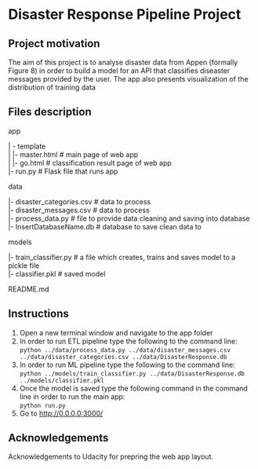 # Disaster Response Pipeline Project

## Project motivation

The aim of this project is to analyse disaster data from Appen (formally Figure 8) in order to build a model for an API that classifies diseaster messages provided by the user. The app also presents visualization of the distribution of training data

## Files description

app
  
| - template  
| |- master.html  # main page of web app  
| |- go.html  # classification result page of web app   
|- run.py  # Flask file that runs app   
  
data  
  
|- disaster_categories.csv  # data to process    
|- disaster_messages.csv  # data to process   
|- process_data.py  # file to provide data cleaning and saving into database  
|- InsertDatabaseName.db   # database to save clean data to   
  
models  
  
|- train_classifier.py  # a file which creates, trains and saves model to a pickle file   
|- classifier.pkl  # saved model    
  
README.md 


## Instructions

1. Open a new terminal window and navigate to the app folder 
2. In order to run ETL pipeline type the following to the command line:   
`python ../data/process_data.py ../data/disaster_messages.csv ../data/disaster_categories.csv ../data/DisasterResponse.db`
3. In order to run ML pipeline type the following to the command line:    
`python ../models/train_classifier.py ../data/DisasterResponse.db ../models/classifier.pkl`
4. Once the model is saved type the following command in the command line in order to run the main app:   
`python run.py`
5. Go to http://0.0.0.0:3000/

## Acknowledgements
Acknowledgements to Udacity for prepring the web app layout.
